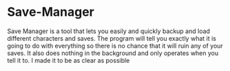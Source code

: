 # Save-Manager
Save Manager is a tool that lets you easily and quickly backup and load different characters and saves. The program will tell you exactly what it is going to do with everything so there is no chance that it will ruin any of your saves. It also does nothing in the background and only operates when you tell it to. I made it to be as clear as possible
